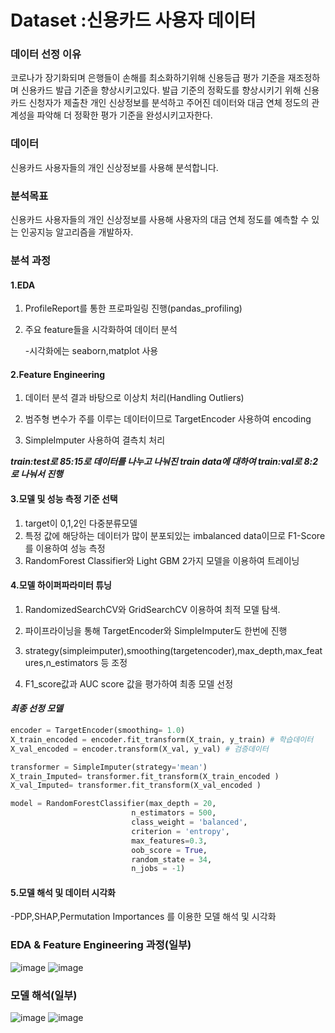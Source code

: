 # **Dataset :신용카드 사용자 데이터**

### **데이터 선정 이유**

코로나가 장기화되며 은행들이 손해를 최소화하기위해 신용등급 평가 기준을 재조정하며 신용카드 발급 기준을 향상시키고있다. 
발급 기준의 정확도를 향상시키기 위해 신용카드 신청자가 제출찬 개인 신상정보를 분석하고 주어진 데이터와 대금 연체 정도의 관계성을 파악해 더 정확한 평가 기준을 완성시키고자한다.  

### 데이터

신용카드 사용자들의 개인 신상정보를 사용해 분석합니다.  

### 분석목표

신용카드 사용자들의 개인 신상정보를 사용해 사용자의 대금 연체 정도를 예측할 수 있는 인공지능 알고리즘을 개발하자.  


### 분석 과정

#### **1.EDA**

1. ProfileReport를 통한 프로파일링 진행(pandas_profiling)

2. 주요 feature들을 시각화하여 데이터 분석

   -시각화에는 seaborn,matplot 사용
   
#### **2.Feature Engineering**

1. 데이터 분석 결과 바탕으로 이상치 처리(Handling Outliers)

2. 범주형 변수가 주를 이루는 데이터이므로 TargetEncoder 사용하여 encoding

3. SimpleImputer  사용하여 결측치 처리

***train:test로 85:15로 데이터를 나누고 나눠진 train data에 대하여 train:val로 8:2로 나눠서 진행*** 



#### **3.모델 및 성능 측정 기준 선택**

1. target이 0,1,2인 다중분류모델
2. 특정 값에 해당하는 데이터가 많이 분포되있는 imbalanced data이므로  F1-Score를 이용하여 성능 측정
3. RandomForest Classifier와 Light GBM 2가지 모델을 이용하여 트레이닝

#### **4.모델 하이퍼파라미터 튜닝**

1. RandomizedSearchCV와 GridSearchCV 이용하여 최적 모델 탐색.

2. 파이프라이닝을 통해 TargetEncoder와 SimpleImputer도 한번에 진행

3. strategy(simpleimputer),smoothing(targetencoder),max_depth,max_features,n_estimators 등 조정

4. F1_score값과  AUC score 값을 평가하여 최종 모델 선정

   

#### ***최종 선정 모델*** 

```python
encoder = TargetEncoder(smoothing= 1.0)
X_train_encoded = encoder.fit_transform(X_train, y_train) # 학습데이터
X_val_encoded = encoder.transform(X_val, y_val) # 검증데이터

transformer = SimpleImputer(strategy='mean')
X_train_Imputed= transformer.fit_transform(X_train_encoded )
X_val_Imputed= transformer.fit_transform(X_val_encoded )

model = RandomForestClassifier(max_depth = 20,
                           n_estimators = 500,
                           class_weight = 'balanced',
                           criterion = 'entropy',
                           max_features=0.3,  
                           oob_score = True,
                           random_state = 34,
                           n_jobs = -1)
```

#### **5.모델 해석 및 데이터 시각화**

-PDP,SHAP,Permutation Importances 를 이용한 모델 해석 및 시각화


### **EDA & Feature Engineering 과정(일부)**
![image](https://user-images.githubusercontent.com/59490892/118280855-8d014000-b507-11eb-808f-79bc309358eb.png)
![image](https://user-images.githubusercontent.com/59490892/118280892-97233e80-b507-11eb-8ed5-7cc588c068cc.png)

### **모델 해석(일부)**
![image](https://user-images.githubusercontent.com/59490892/118280656-6216ec00-b507-11eb-99b7-ba902bee30f1.png)
![image](https://user-images.githubusercontent.com/59490892/118280675-66430980-b507-11eb-8276-c7666398ca3d.png)

